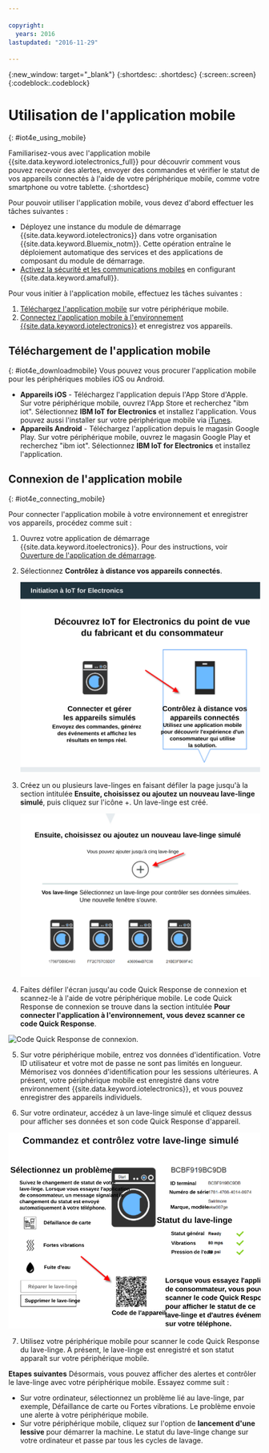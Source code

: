 ```yaml
---

copyright:
  years: 2016
lastupdated: "2016-11-29"

---
```



<!-- Common attributes used in the template are defined as follows: -->
{:new_window: target="\_blank"}
{:shortdesc: .shortdesc}
{:screen:.screen}
{:codeblock:.codeblock}

# Utilisation de l'application mobile
{: #iot4e_using_mobile}

Familiarisez-vous avec l'application mobile {{site.data.keyword.iotelectronics_full}} pour découvrir comment vous pouvez recevoir des
alertes, envoyer des commandes et vérifier le statut de vos appareils connectés à l'aide de votre périphérique mobile, comme votre smartphone ou votre
tablette.
{:shortdesc}

Pour pouvoir utiliser l'application mobile, vous devez d'abord effectuer les tâches suivantes :
  - Déployez une instance du module de démarrage {{site.data.keyword.iotelectronics}} dans votre organisation
{{site.data.keyword.Bluemix_notm}}. Cette opération entraîne le déploiement automatique des services et des applications de composant du module de
démarrage.
  - [Activez la sécurité et les communications mobiles](iotelectronics_config_mca.html) en configurant
{{site.data.keyword.amafull}}.

Pour vous initier à l'application mobile, effectuez les tâches suivantes :
1. [Téléchargez l'application mobile](#iot4e_downloadmobile) sur votre périphérique mobile.
2. [Connectez l'application mobile à l'environnement {{site.data.keyword.iotelectronics}}](#iot4e_connecting_mobile) et
enregistrez vos appareils.


## Téléchargement de l'application mobile
{: #iot4e_downloadmobile}
Vous pouvez vous procurer l'application mobile pour les périphériques mobiles iOS ou Android.
- **Appareils iOS** - Téléchargez l'application depuis l'App Store d'Apple.  Sur votre périphérique mobile, ouvrez l'App Store et recherchez "ibm iot". Sélectionnez **IBM IoT for Electronics** et installez l'application. Vous pouvez aussi l'installer sur votre périphérique mobile via [iTunes](https://itunes.apple.com/us/app/ibm-iot-for-electronics/id1103404928?ls=1&mt=8).
- **Appareils Android** - Téléchargez l'application depuis le magasin Google Play. Sur votre périphérique mobile, ouvrez le magasin Google Play et recherchez "ibm iot". Sélectionnez **IBM IoT for Electronics** et installez l'application.

## Connexion de l'application mobile
{: #iot4e_connecting_mobile}

Pour connecter l'application mobile à votre environnement et enregistrer vos appareils, procédez comme suit :

1. Ouvrez votre application de démarrage {{site.data.keyword.itoelectronics}}. Pour des instructions, voir
[Ouverture de l'application de démarrage](iot4ecreatingappliances.html#iot4e_openAppMain).

2. Sélectionnez **Contrôlez à distance vos appareils connectés**.

    ![Expérience de démarrage {{site.data.keyword.iotelectronics}}](images/IoT4E_remotely_option.svg "Expérience de démarrage {{site.data.keyword.iotelectronics}}")

3. Créez un ou plusieurs lave-linges en faisant défiler la page jusqu'à la section intitulée **Ensuite, choisissez ou ajoutez un nouveau
lave-linge simulé**, puis cliquez sur l'icône +. Un lave-linge est créé.

    ![Ajouter un lave-linge](images/IoT4E_add_washer.svg "Ajouter un lave-linge")

4.	Faites défiler l'écran jusqu'au code Quick Response de connexion et
scannez-le à l'aide de votre périphérique mobile. Le code Quick Response de
connexion se trouve dans la section intitulée **Pour connecter l'application à l'environnement, vous devez scanner ce code Quick Response**.

  ![Code Quick Response de
connexion.](images/iot4e_mobile_connect_QR.svg "Code Quick Response de connexion {{site.data.keyword.iotelectronics}}")

5. Sur votre périphérique mobile, entrez vos données d'identification. Votre ID utilisateur et votre
mot de passe ne sont pas limités en longueur. Mémorisez vos données
d'identification pour les sessions ultérieures. A présent, votre périphérique mobile est enregistré dans votre environnement
{{site.data.keyword.iotelectronics}}, et vous pouvez enregistrer des appareils individuels.

6. Sur votre ordinateur, accédez à un lave-linge simulé et cliquez
dessus pour afficher ses données et son code Quick Response d'appareil.

  ![Sélection d'un lave-linge](images/IoT4E_mobile_washer_QR.svg "Sélection d'un lave-linge")

7.	Utilisez votre périphérique mobile pour scanner le code Quick Response du lave-linge. A présent, le lave-linge est enregistré et son statut
apparaît sur votre périphérique mobile.

**Etapes suivantes**
Désormais, vous pouvez afficher des alertes et contrôler le lave-linge avec votre périphérique mobile. Essayez comme suit :
  - Sur votre ordinateur, sélectionnez un problème lié au lave-linge,
par exemple, Défaillance de carte ou Fortes vibrations. Le problème envoie une alerte à votre périphérique mobile.
  - Sur votre périphérique mobile, cliquez sur l'option de **lancement d'une lessive** pour démarrer la machine. Le statut du lave-linge change sur votre
ordinateur et passe par tous les cycles de lavage.
